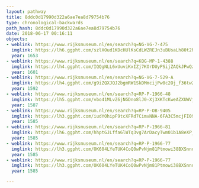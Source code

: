 ```yaml
---
layout: pathway
title: 8ddc0d17990d322a6ae7ea8d79754b76
type: chronological-backwards
path_hash: 8ddc0d17990d322a6ae7ea8d79754b76
date: 2018-06-17 00:16:11
objects:
- weblink: https://www.rijksmuseum.nl/en/search?q=NG-VG-7-475
  imglink: https://lh6.ggpht.com/szlXOud1KDcHUlKsCdLWZREJn3uBUsaLh80t2h0jaCD8jY-hmcq6Yvzd5AJTZJ1eRuvXRlWkdnWpJh80pv5dKFGNgKM=s200
  year: 1653
- weblink: https://www.rijksmuseum.nl/en/search?q=KOG-MP-1-4388
  imglink: https://lh4.ggpht.com/IQQgNLL6xUuviKxIZj7KOrDUyPSijZAQkJPwQzcWo1depXHK3hbcLfXgQ60GksuplQwxtvMg7iNCXdCRgQYZN-zz0g=s200
  year: 1601
- weblink: https://www.rijksmuseum.nl/en/search?q=NG-VG-7-529-A
  imglink: https://lh4.ggpht.com/g9iZQXJQJ2bgmRW1SkDMmcijPw0c2Oj_f36tw2NvR7313DKlO-MVdDPsA7Tuts9xK7D4JVf3vvIP6RESrjQKhnaG5S0=s200
  year: 1592
- weblink: https://www.rijksmuseum.nl/en/search?q=RP-P-1966-48
  imglink: https://lh5.ggpht.com/vbo41MLvZ6jNGDno8lJ0-Xj3XKTcKweAZXUWVjxnpm4HwDyfUlxJ8HJKq0xmJ_bccDDqOoPBY3Q3QEw_md_bNdfLeQ=s200
  year: 1587
- weblink: https://www.rijksmuseum.nl/en/search?q=RP-P-OB-9405
  imglink: https://lh3.ggpht.com/iudYOhipF9tcXFRd7CimvNNA-6FA3C5mcjFI09LZ3gWM7I96lbUYBKiKvHhTWqb6RZq6nR81w22f3WXNosK0CS5MbJQ=s200
  year: 1585
- weblink: https://www.rijksmuseum.nl/en/search?q=RP-P-1966-81
  imglink: https://lh6.ggpht.com/hhptGJLffa6lWTq3vg7ArDacyTwm01b1A8eXP_4s1KR-oJbSBBMCTXSYGMYV15n7tfdH2TyYvg4v4jmFS5FR3KM5W5E=s200
  year: 1585
- weblink: https://www.rijksmuseum.nl/en/search?q=RP-P-1966-77
  imglink: https://lh3.ggpht.com/OK604LYeTUK4CoQ0wPvNjm81Ptmowi38BXSnndaZcrX7gVdBTc1z5y1HuM4E6GRO3bvePrLHaMGs7E-vb6043-KVVjaw=s200
  year: 1585
- weblink: https://www.rijksmuseum.nl/en/search?q=RP-P-1966-77
  imglink: https://lh3.ggpht.com/OK604LYeTUK4CoQ0wPvNjm81Ptmowi38BXSnndaZcrX7gVdBTc1z5y1HuM4E6GRO3bvePrLHaMGs7E-vb6043-KVVjaw=s200
  year: 1585

---
```

